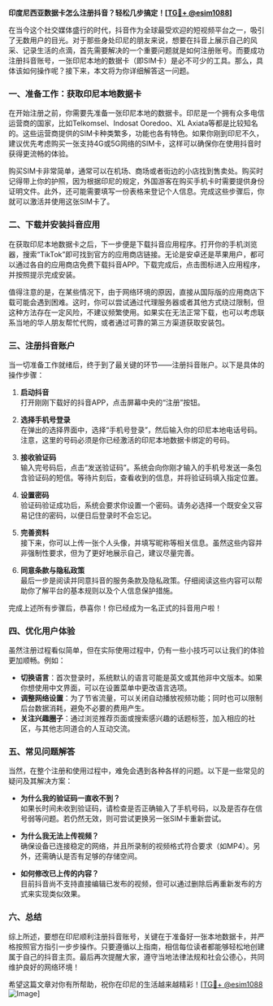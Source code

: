 **印度尼西亚数据卡怎么注册抖音？轻松几步搞定！[[TG💪+ @esim1088](https://t.me/s/esim1088)]**

在当今这个社交媒体盛行的时代，抖音作为全球最受欢迎的短视频平台之一，吸引了无数用户的目光。对于那些身处印尼的朋友来说，想要在抖音上展示自己的风采、记录生活的点滴，首先需要解决的一个重要问题就是如何注册账号。而要成功注册抖音账号，一张印尼本地的数据卡（即SIM卡）是必不可少的工具。那么，具体该如何操作呢？接下来，本文将为你详细解答这一问题。

### 一、准备工作：获取印尼本地数据卡

在开始注册之前，你需要先准备一张印尼本地的数据卡。印尼是一个拥有众多电信运营商的国家，比如Telkomsel、Indosat Ooredoo、XL Axiata等都是比较知名的。这些运营商提供的SIM卡种类繁多，功能也各有特色。如果你刚到印尼不久，建议优先考虑购买一张支持4G或5G网络的SIM卡，这样可以确保你在使用抖音时获得更流畅的体验。

购买SIM卡非常简单，通常可以在机场、商场或者街边的小店找到售卖处。购买时记得带上你的护照，因为根据印尼的规定，外国游客在购买手机卡时需要提供身份证明文件。此外，还可能需要填写一份表格来登记个人信息。完成这些步骤后，你就可以激活并使用这张SIM卡了。

### 二、下载并安装抖音应用

在获取印尼本地数据卡之后，下一步便是下载抖音应用程序。打开你的手机浏览器，搜索“TikTok”即可找到官方的应用商店链接。无论是安卓还是苹果用户，都可以通过各自的应用商店免费下载抖音APP。下载完成后，点击图标进入应用程序，并按照提示完成安装。

值得注意的是，在某些情况下，由于网络环境的原因，直接从国际版的应用商店下载可能会遇到困难。这时，你可以尝试通过代理服务器或者其他方式绕过限制，但这种方法存在一定风险，不建议频繁使用。如果实在无法正常下载，也可以考虑联系当地的华人朋友帮忙代购，或者通过可靠的第三方渠道获取安装包。

### 三、注册抖音账户

当一切准备工作就绪后，终于到了最关键的环节——注册抖音账户。以下是具体的操作步骤：

1. **启动抖音**  
   打开刚刚下载好的抖音APP，点击屏幕中央的“注册”按钮。

2. **选择手机号登录**  
   在弹出的选择界面中，选择“手机号登录”，然后输入你的印尼本地电话号码。注意，这里的号码必须是你已经激活的印尼本地数据卡绑定的号码。

3. **接收验证码**  
   输入完号码后，点击“发送验证码”。系统会向你刚才输入的手机号发送一条包含验证码的短信。等待片刻后，查看收到的信息，并将验证码填入指定位置。

4. **设置密码**  
   验证码验证成功后，系统会要求你设置一个密码。请务必选择一个既安全又容易记住的密码，以便日后登录时不会忘记。

5. **完善资料**  
   接下来，你可以上传一张个人头像，并填写昵称等相关信息。虽然这些内容并非强制性要求，但为了更好地展示自己，建议尽量完善。

6. **同意条款与隐私政策**  
   最后一步是阅读并同意抖音的服务条款及隐私政策。仔细阅读这些内容可以帮助你了解平台的基本规则以及个人信息保护措施。

完成上述所有步骤后，恭喜你！你已经成为一名正式的抖音用户啦！

### 四、优化用户体验

虽然注册过程看似简单，但在实际使用过程中，仍有一些小技巧可以让我们的体验更加顺畅。例如：

- **切换语言**：首次登录时，系统默认的语言可能是英文或其他非中文版本。如果你想使用中文界面，可以在设置菜单中更改语言选项。
- **调整网络设置**：为了节省流量，可以关闭自动播放视频功能；同时也可以限制后台数据消耗，避免不必要的费用产生。
- **关注兴趣圈子**：通过浏览推荐页面或搜索感兴趣的话题标签，加入相应的社区，与其他志同道合的人互动交流。

### 五、常见问题解答

当然，在整个注册和使用过程中，难免会遇到各种各样的问题。以下是一些常见的疑问及其解决方案：

- **为什么我的验证码一直收不到？**  
  如果长时间未收到验证码，请检查是否正确输入了手机号码，以及是否存在信号弱等问题。若仍然无效，则可尝试更换另一张SIM卡重新尝试。

- **为什么我无法上传视频？**  
  确保设备已连接稳定的网络，并且所录制的视频格式符合要求（如MP4）。另外，还需确认是否有足够的存储空间。

- **如何修改已上传的内容？**  
  目前抖音尚不支持直接编辑已发布的视频，但可以通过删除后再重新发布的方式来实现类似效果。

### 六、总结

综上所述，要想在印尼顺利注册抖音账号，关键在于准备好一张本地数据卡，并严格按照官方指引一步步操作。只要遵循以上指南，相信每位读者都能够轻松地创建属于自己的抖音主页。最后再次提醒大家，遵守当地法律法规和社会公德心，共同维护良好的网络环境！

希望这篇文章对你有所帮助，祝你在印尼的生活越来越精彩！[[TG💪+ @esim1088](https://t.me/s/esim1088) ![Image](https://i.postimg.cc/4NQfJmqS/Snipaste-2025-05-13-00-14-12.png)]